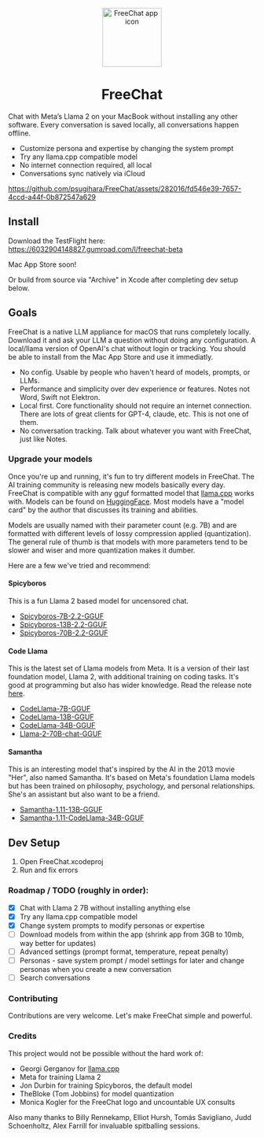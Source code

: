 <p align="center" width="100%">
<img width="120" alt="FreeChat app icon" src="https://github.com/psugihara/FreeChat/assets/282016/26be9d7a-fc18-476d-b0eb-13c4a37cfc54">
</p>


<h1 align="center">FreeChat</h1>

Chat with Meta’s Llama 2 on your MacBook without installing any other software. Every conversation is saved locally, all conversations happen offline.

- Customize persona and expertise by changing the system prompt
- Try any llama.cpp compatible model
- No internet connection required, all local
- Conversations sync natively via iCloud

https://github.com/psugihara/FreeChat/assets/282016/fd546e39-7657-4ccd-a44f-0b872547a629

## Install

Download the TestFlight here: https://6032904148827.gumroad.com/l/freechat-beta

Mac App Store soon!

Or build from source via "Archive" in Xcode after completing dev setup below.


## Goals

FreeChat is a native LLM appliance for macOS that runs completely locally. Download it and ask your LLM a question without doing any configuration. A local/llama version of OpenAI's chat without login or tracking. You should be able to install from the Mac App Store and use it immediatly.

- No config. Usable by people who haven't heard of models, prompts, or LLMs.
- Performance and simplicity over dev experience or features. Notes not Word, Swift not Elektron.
- Local first. Core functionality should not require an internet connection. There are lots of great clients for GPT-4, claude, etc. This is not one of them.
- No conversation tracking. Talk about whatever you want with FreeChat, just like Notes.

### Upgrade your models
Once you're up and running, it's fun to try different models in FreeChat. The AI training community is releasing new models basically every day. FreeChat is compatible with any gguf formatted model that [llama.cpp](https://github.com/ggerganov/llama.cpp) works with. Models can be found on [HuggingFace](https://huggingface.co/models?sort=trending&search=gguf). Most models have a "model card" by the author that discusses its training and abilities.

Models are usually named with their parameter count (e.g. 7B) and are formatted with different levels of lossy compression applied (quantization). The general rule of thumb is that models with more parameters tend to be slower and wiser and more quantization makes it dumber.

Here are a few we've tried and recommend:

#### Spicyboros
This is a fun Llama 2 based model for uncensored chat.

- [Spicyboros-7B-2.2-GGUF](https://huggingface.co/TheBloke/Spicyboros-7B-2.2-GGUF?not-for-all-audiences=true)
- [Spicyboros-13B-2.2-GGUF](https://huggingface.co/TheBloke/Spicyboros-13B-2.2-GGUF?not-for-all-audiences=true)
- [Spicyboros-70B-2.2-GGUF](https://huggingface.co/TheBloke/Spicyboros-70B-2.2-GGUF?not-for-all-audiences=true)

#### Code Llama
This is the latest set of Llama models from Meta. It is a version of their last foundation model, Llama 2, with additional training on coding tasks. It's good at programming but also has wider knowledge. Read the release note [here](https://about.fb.com/news/2023/08/code-llama-ai-for-coding/).

- [CodeLlama-7B-GGUF](https://huggingface.co/TheBloke/CodeLlama-7B-GGUF)
- [CodeLlama-13B-GGUF](https://huggingface.co/TheBloke/CodeLlama-13B-GGUF)
- [CodeLlama-34B-GGUF](https://huggingface.co/TheBloke/CodeLlama-34B-GGUF)
- [Llama-2-70B-chat-GGUF](https://huggingface.co/TheBloke/Llama-2-70B-chat-GGUF)

#### Samantha
This is an interesting model that's inspired by the AI in the 2013 movie "Her", also named Samantha. It's based on Meta's foundation Llama models but has been trained on philosophy, psychology, and personal relationships. She's an assistant but also want to be a friend.

- [Samantha-1.11-13B-GGUF](https://huggingface.co/TheBloke/Samantha-1.11-13B-GGUF)
- [Samantha-1.11-CodeLlama-34B-GGUF](https://huggingface.co/TheBloke/Samantha-1.11-CodeLlama-34B-GGUF)

## Dev Setup

1. Open FreeChat.xcodeproj
2. Run and fix errors

### Roadmap / TODO (roughly in order):
- [x] Chat with Llama 2 7B without installing anything else
- [x] Try any llama.cpp compatible model
- [x] Change system prompts to modify personas or expertise
- [ ] Download models from within the app (shrink app from 3GB to 10mb, way better for updates)
- [ ] Advanced settings (prompt format, temperature, repeat penalty)
- [ ] Personas - save system prompt / model settings for later and change personas when you create a new conversation
- [ ] Search conversations

### Contributing

Contributions are very welcome. Let's make FreeChat simple and powerful.

### Credits

This project would not be possible without the hard work of:

- Georgi Gerganov for [llama.cpp](https://github.com/ggerganov/llama.cpp)
- Meta for training Llama 2
- Jon Durbin for training Spicyboros, the default model
- TheBloke (Tom Jobbins) for model quantization
- Monica Kogler for the FreeChat logo and uncountable UX consults

Also many thanks to Billy Rennekamp, Elliot Hursh, Tomás Savigliano, Judd Schoenholtz, Alex Farrill for invaluable spitballing sessions.
